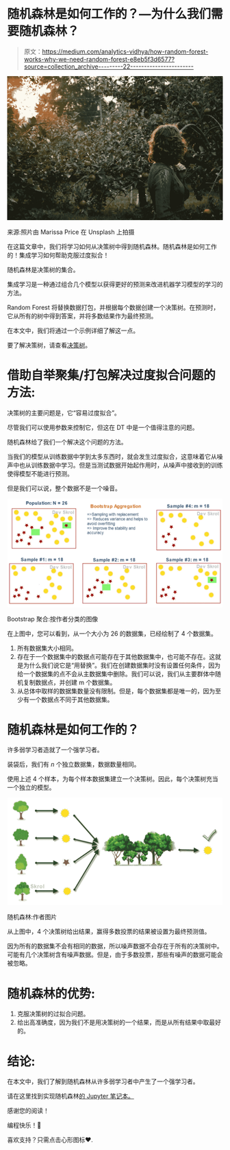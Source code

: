 # 随机森林是如何工作的？—为什么我们需要随机森林？

> 原文：<https://medium.com/analytics-vidhya/how-random-forest-works-why-we-need-random-forest-e8eb5f3d6577?source=collection_archive---------22----------------------->

![](img/8bb5e0c5b9b212bb66dedd1c28872b14.png)

来源:照片由 Marissa Price 在 Unsplash 上拍摄

在这篇文章中，我们将学习如何从决策树中得到随机森林。随机森林是如何工作的！集成学习如何帮助克服过度拟合！

随机森林是决策树的集合。

集成学习是一种通过组合几个模型以获得更好的预测来改进机器学习模型的学习的方法。

Random Forest 将替换数据打包，并根据每个数据创建一个决策树。在预测时，它从所有的树中得到答案，并将多数结果作为最终预测。

在本文中，我们将通过一个示例详细了解这一点。

要了解决策树，请查看[决策树](https://devskrol.com/index.php/2020/07/25/decision-tree/)。

# 借助自举聚集/打包解决过度拟合问题的方法:

决策树的主要问题是，它“容易过度拟合”。

尽管我们可以使用参数来控制它，但这在 DT 中是一个值得注意的问题。

随机森林给了我们一个解决这个问题的方法。

当我们的模型从训练数据中学到太多东西时，就会发生过度拟合，这意味着它从噪声中也从训练数据中学习。但是当测试数据开始起作用时，从噪声中接收到的训练使得模型不能进行预测。

但是我们可以说，整个数据不是一个噪音。

![](img/4972cca8e35b47acc190b66383eca6a7.png)

Bootstrap 聚合:按作者分类的图像

在上图中，您可以看到，从一个大小为 26 的数据集，已经绘制了 4 个数据集。

1.  所有数据集大小相同。
2.  存在于一个数据集中的数据点可能存在于其他数据集中，也可能不存在。这就是为什么我们说它是“用替换”。我们在创建数据集时没有设置任何条件，因为给一个数据集的点不会从主数据集中删除。我们可以说，我们从主要群体中随机复制数据点，并创建 m 个数据集。
3.  从总体中取样的数据集数量没有限制。但是，每个数据集都是唯一的，因为至少有一个数据点不同于其他数据集。

# 随机森林是如何工作的？

许多弱学习者造就了一个强学习者。

装袋后，我们有 *n* 个独立数据集，数据数量相同。

使用上述 4 个样本，为每个样本数据集建立一个决策树。因此，每个决策树充当一个独立的模型。

![](img/db7ceddbd30e015fc5842a2613fe4a5a.png)

随机森林:作者图片

从上图中，4 个决策树给出结果，赢得多数投票的结果被设置为最终预测值。

因为所有的数据集不会有相同的数据，所以噪声数据不会存在于所有的决策树中。可能有几个决策树含有噪声数据。但是，由于多数投票，那些有噪声的数据可能会被忽略。

# 随机森林的优势:

1.  克服决策树的过拟合问题。
2.  给出高准确度，因为我们不是用决策树的一个结果，而是从所有结果中取最好的。

# 结论:

在本文中，我们了解到随机森林从许多弱学习者中产生了一个强学习者。

请在这里找到实现随机森林[的 Jupyter 笔记本。](https://github.com/aasha01/DevSkrol/blob/master/LoanData.ipynb)

感谢您的阅读！

编程快乐！🙂

喜欢支持？只需点击心形图标❤️.